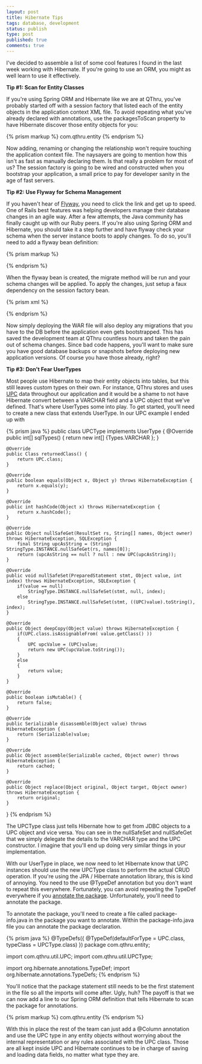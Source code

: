 ```yaml
---
layout: post
title: Hibernate Tips
tags: database, development
status: publish
type: post
published: true
comments: true
---
```

I\'ve decided to assemble a list of some cool features I found in the last week 
working with Hibernate. If you\'re going to use an ORM, you might as well learn to 
use it effectively.

<!--EndExcerpt-->

__Tip #1: Scan for Entity Classes__

If you\'re using Spring ORM and Hibernate like we are at QThru, you\'ve probably 
started off with a session factory that listed each of the entity objects in the 
application context XML file. To avoid repeating what you\'ve already declared with 
annotations, use the packagesToScan property to have Hibernate discover those entity 
objects for you:

{% prism markup %}
<property name="packagesToScan">
    <array>
        <value>com.qthru.entity</value>
    </array>
</property>
{% endprism %}

Now adding, renaming or changing the relationship won\'t require touching the application 
context file. The naysayers are going to mention how this isn\'t as fast as manually 
declaring them. Is that really a problem for most of us? The session factory is going to 
be wired and constructed when you bootstrap your application, a small price to pay for 
developer sanity in the age of fast servers.

__Tip #2: Use Flyway for Schema Management__

If you haven\'t hear of [Flyway][flyway-home], you need to click the link and get up to 
speed. One of Rails best features was helping developers manage their database changes in 
an agile way. After a few attempts, the Java community has finally caught up with our Ruby 
peers. If you\'re also using Spring ORM and Hibernate, you should take it a step further and 
have flyway check your schema when the server instance boots to apply changes. To do so, 
you\'ll need to add a flyway bean definition:

{% prism markup %}
<bean id="dataSource" class="org.springframework.jdbc.datasource.DriverManagerDataSource">
    <!-- your data source definition for your environment -->
</bean>

<bean id="flyway" class="com.googlecode.flyway.core.Flyway" init-method="migrate">
    <property name="dataSource" ref="dataSource"/>
</bean>
{% endprism %}

When the flyway bean is created, the migrate method will be run and your schema changes 
will be applied. To apply the changes, just setup a faux dependency on the session factory 
bean.

{% prism xml %}
<bean id="mySessionFactory" class="org.springframework.orm.hibernate3.annotation.AnnotationSessionFactoryBean" depends-on="flyway">
<!-- rest of session factory definition -->
</bean>
{% endprism %}

Now simply deploying the WAR file will also deploy any migrations that you have to the DB 
before the application even gets bootstrapped. This has saved the development team at QThru 
countless hours and taken the pain out of schema changes. Since bad code happens, you\'ll want 
to make sure you have good database backups or snapshots before deploying new application 
versions. Of course you have those already, right?

__Tip #3: Don\'t Fear UserTypes__

Most people use Hibernate to map their entity objects into tables, but this still leaves custom 
types on their own. For instance, QThru stores and uses [UPC][upc-wikipedia] data throughout our 
application and it would be a shame to not have Hibernate convert between a VARCHAR field and a 
UPC object that we\'ve defined. That\'s where UserTypes some into play. To get started, you\'ll need 
to create a new class that extends UserType. In our UPC example I ended up with

{% prism java %}
public class UPCType implements UserType {
    @Override
    public int[] sqlTypes() {
        return new int[] {Types.VARCHAR };
    }

    @Override
    public Class returnedClass() {
        return UPC.class;
    }

    @Override
    public boolean equals(Object x, Object y) throws HibernateException {
        return x.equals(y);
    }

    @Override
    public int hashCode(Object x) throws HibernateException {
        return x.hashCode();
    }

    @Override
    public Object nullSafeGet(ResultSet rs, String[] names, Object owner) throws HibernateException, SQLException {
        final String upcAsString = (String) StringType.INSTANCE.nullSafeGet(rs, names[0]);
        return (upcAsString == null ? null : new UPC(upcAsString));
    }

    @Override
    public void nullSafeSet(PreparedStatement stmt, Object value, int index) throws HibernateException, SQLException {
        if(value == null)
            StringType.INSTANCE.nullSafeSet(stmt, null, index);
        else
            StringType.INSTANCE.nullSafeSet(stmt, ((UPC)value).toString(), index);
    }

    @Override
    public Object deepCopy(Object value) throws HibernateException {
        if(UPC.class.isAssignableFrom( value.getClass() ))
        {
            UPC upcValue = (UPC)value;
            return new UPC(upcValue.toString());
        }
        else
        {
            return value;
        }
    }

    @Override
    public boolean isMutable() {
        return false;
    }

    @Override
    public Serializable disassemble(Object value) throws HibernateException {
        return (Serializable)value;
    }

    @Override
    public Object assemble(Serializable cached, Object owner) throws HibernateException {
        return cached;
    }

    @Override
    public Object replace(Object original, Object target, Object owner) throws HibernateException {
        return original;
    }
}
{% endprism %}

The UPCType class just tells Hibernate how to get from JDBC objects to a UPC object 
and vice versa. You can see in the nullSafeSet and nullSafeGet that we simply delegate 
the details to the VARCHAR type and the UPC constructor. I imagine that you\'ll end up 
doing very similar things in your implementation. 

With our UserType in place, we now need to let Hibernate know that UPC instances should 
use the new UPCType class to perform the actual CRUD operation. If you\'re using the JPA / Hibernate 
annotation library, this is kind of annoying. You need to the use @TypeDef annotation 
but you don\'t want to repeat this everywhere. Fortunately, you can avoid repeating the 
TypeDef everywhere if you [annotate the package][java-package-annotate]. Unfortunately, 
you\'ll need to annotate the package. 

To annotate the package, you\'ll need to create a file called package-info.java in the 
package you want to annotate. Within the package-info.java file you can annotate the 
package declaration. 

{% prism java %}
@TypeDefs({
    @TypeDef(defaultForType = UPC.class, typeClass = UPCType.class)
})
package com.qthru.entity;

import com.qthru.util.UPC;
import com.qthru.util.UPCType;

import org.hibernate.annotations.TypeDef;
import org.hibernate.annotations.TypeDefs;
{% endprism %}

You\'ll notice that the package statement still needs to be the first statement in the file 
so all the imports will come after. Ugly, huh? The payoff is that we can now add a line to 
our Spring ORM definition that tells Hibernate to scan the package for annotations. 

{% prism markup %}
<property name="annotatedPackages">
    <!-- look for package level annotations -->
    <array>
        <value>com.qthru.entity</value>
    </array>
</property>
{% endprism %}

With this in place the rest of the team can just add a @Column annotation and use the UPC 
type in any entity objects without worrying about the internal representation or any rules 
associated with the UPC class. Those are all kept inside UPC and Hibernate continues to be 
in charge of saving and loading data fields, no matter what type they are. 

[flyway-home]: http://flywaydb.org
[upc-wikipedia]: http://en.wikipedia.org/wiki/Universal_Product_Code
[java-package-annotate]: http://docs.oracle.com/javase/specs/jls/se5.0/html/packages.html#7.4.1.1
